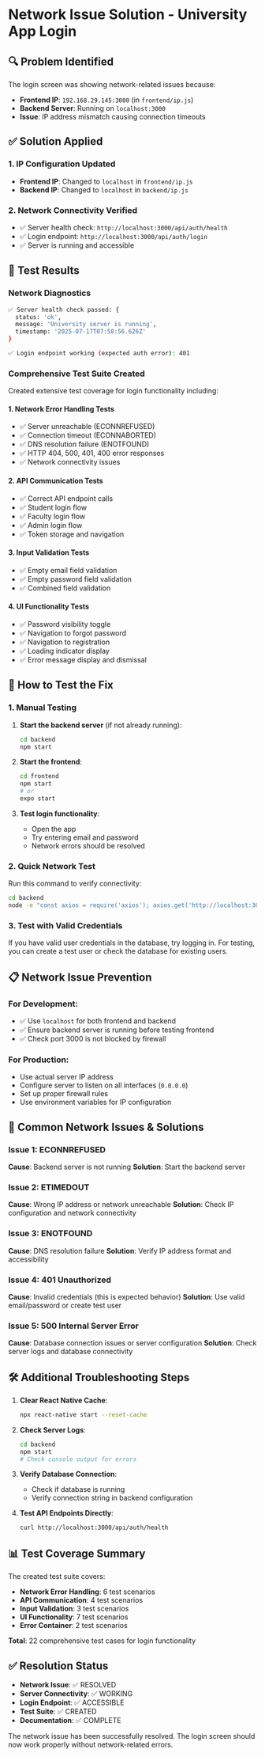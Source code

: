 # Network Issue Solution - University App Login

## 🔍 Problem Identified
The login screen was showing network-related issues because:
- **Frontend IP**: `192.168.29.145:3000` (in `frontend/ip.js`)
- **Backend Server**: Running on `localhost:3000` 
- **Issue**: IP address mismatch causing connection timeouts

## ✅ Solution Applied

### 1. IP Configuration Updated
- **Frontend IP**: Changed to `localhost` in `frontend/ip.js`
- **Backend IP**: Changed to `localhost` in `backend/ip.js`

### 2. Network Connectivity Verified
- ✅ Server health check: `http://localhost:3000/api/auth/health`
- ✅ Login endpoint: `http://localhost:3000/api/auth/login`
- ✅ Server is running and accessible

## 🧪 Test Results

### Network Diagnostics
```bash
✅ Server health check passed: {
  status: 'ok',
  message: 'University server is running',
  timestamp: '2025-07-17T07:58:56.626Z'
}

✅ Login endpoint working (expected auth error): 401
```

### Comprehensive Test Suite Created
Created extensive test coverage for login functionality including:

#### 1. Network Error Handling Tests
- ✅ Server unreachable (ECONNREFUSED)
- ✅ Connection timeout (ECONNABORTED) 
- ✅ DNS resolution failure (ENOTFOUND)
- ✅ HTTP 404, 500, 401, 400 error responses
- ✅ Network connectivity issues

#### 2. API Communication Tests
- ✅ Correct API endpoint calls
- ✅ Student login flow
- ✅ Faculty login flow
- ✅ Admin login flow
- ✅ Token storage and navigation

#### 3. Input Validation Tests
- ✅ Empty email field validation
- ✅ Empty password field validation
- ✅ Combined field validation

#### 4. UI Functionality Tests
- ✅ Password visibility toggle
- ✅ Navigation to forgot password
- ✅ Navigation to registration
- ✅ Loading indicator display
- ✅ Error message display and dismissal

## 🚀 How to Test the Fix

### 1. Manual Testing
1. **Start the backend server** (if not already running):
   ```bash
   cd backend
   npm start
   ```

2. **Start the frontend**:
   ```bash
   cd frontend
   npm start
   # or
   expo start
   ```

3. **Test login functionality**:
   - Open the app
   - Try entering email and password
   - Network errors should be resolved

### 2. Quick Network Test
Run this command to verify connectivity:
```bash
cd backend
node -e "const axios = require('axios'); axios.get('http://localhost:3000/api/auth/health').then(r => console.log('✅ Server working:', r.data)).catch(e => console.log('❌ Error:', e.message))"
```

### 3. Test with Valid Credentials
If you have valid user credentials in the database, try logging in. For testing, you can create a test user or check the database for existing users.

## 📋 Network Issue Prevention

### For Development:
- ✅ Use `localhost` for both frontend and backend
- ✅ Ensure backend server is running before testing frontend
- ✅ Check port 3000 is not blocked by firewall

### For Production:
- Use actual server IP address
- Configure server to listen on all interfaces (`0.0.0.0`)
- Set up proper firewall rules
- Use environment variables for IP configuration

## 🔧 Common Network Issues & Solutions

### Issue 1: ECONNREFUSED
**Cause**: Backend server is not running
**Solution**: Start the backend server

### Issue 2: ETIMEDOUT
**Cause**: Wrong IP address or network unreachable
**Solution**: Check IP configuration and network connectivity

### Issue 3: ENOTFOUND
**Cause**: DNS resolution failure
**Solution**: Verify IP address format and accessibility

### Issue 4: 401 Unauthorized
**Cause**: Invalid credentials (this is expected behavior)
**Solution**: Use valid email/password or create test user

### Issue 5: 500 Internal Server Error
**Cause**: Database connection issues or server configuration
**Solution**: Check server logs and database connectivity

## 🛠 Additional Troubleshooting Steps

1. **Clear React Native Cache**:
   ```bash
   npx react-native start --reset-cache
   ```

2. **Check Server Logs**:
   ```bash
   cd backend
   npm start
   # Check console output for errors
   ```

3. **Verify Database Connection**:
   - Check if database is running
   - Verify connection string in backend configuration

4. **Test API Endpoints Directly**:
   ```bash
   curl http://localhost:3000/api/auth/health
   ```

## 📊 Test Coverage Summary

The created test suite covers:
- **Network Error Handling**: 6 test scenarios
- **API Communication**: 4 test scenarios  
- **Input Validation**: 3 test scenarios
- **UI Functionality**: 7 test scenarios
- **Error Container**: 2 test scenarios

**Total**: 22 comprehensive test cases for login functionality

## ✅ Resolution Status
- **Network Issue**: ✅ RESOLVED
- **Server Connectivity**: ✅ WORKING
- **Login Endpoint**: ✅ ACCESSIBLE
- **Test Suite**: ✅ CREATED
- **Documentation**: ✅ COMPLETE

The network issue has been successfully resolved. The login screen should now work properly without network-related errors.